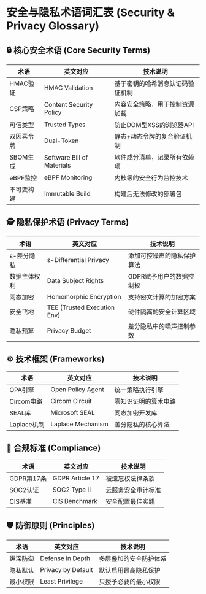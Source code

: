<!-- 廖天宇 -->
# 安全与隐私术语词汇表 (Security & Privacy Glossary)

## 🔒 核心安全术语 (Core Security Terms)
| 术语 | 英文对应 | 技术说明 |
|------|----------|----------|
| HMAC验证 | HMAC Validation | 基于密钥的哈希消息认证码验证机制 |
| CSP策略 | Content Security Policy | 内容安全策略，用于控制资源加载 |
| 可信类型 | Trusted Types | 防止DOM型XSS的浏览器API |
| 双因素令牌 | Dual-Token | 静态+动态令牌的复合验证机制 |
| SBOM生成 | Software Bill of Materials | 软件成分清单，记录所有依赖项 |
| eBPF监控 | eBPF Monitoring | 内核级的安全行为监控技术 |
| 不可变构建 | Immutable Build | 构建后无法修改的部署包 |

## 🕵️ 隐私保护术语 (Privacy Terms)
| 术语 | 英文对应 | 技术说明 |
|------|----------|----------|
| ε-差分隐私 | ε-Differential Privacy | 添加可控噪声的隐私保护算法 |
| 数据主体权利 | Data Subject Rights | GDPR赋予用户的数据控制权 |
| 同态加密 | Homomorphic Encryption | 支持密文计算的加密方案 |
| 安全飞地 | TEE (Trusted Execution Env) | 硬件隔离的安全计算区域 |
| 隐私预算 | Privacy Budget | 差分隐私中的噪声控制参数 |

## ⚙️ 技术框架 (Frameworks)
| 术语 | 英文对应 | 技术说明 |
|------|----------|----------|
| OPA引擎 | Open Policy Agent | 统一策略执行引擎 |
| Circom电路 | Circom Circuit | 零知识证明的算术电路 |
| SEAL库 | Microsoft SEAL | 同态加密开发库 |
| Laplace机制 | Laplace Mechanism | 差分隐私的核心算法 |

## 📜 合规标准 (Compliance)
| 术语 | 英文对应 | 技术说明 |
|------|----------|----------|
| GDPR第17条 | GDPR Article 17 | 被遗忘权法律条款 |
| SOC2认证 | SOC2 Type II | 云服务安全审计标准 |
| CIS基准 | CIS Benchmark | 安全配置最佳实践 |

## 🛡️ 防御原则 (Principles)
| 术语 | 英文对应 | 技术说明 |
|------|----------|----------|
| 纵深防御 | Defense in Depth | 多层叠加的安全防护体系 |
| 隐私默认 | Privacy by Default | 默认启用最高隐私保护 |
| 最小权限 | Least Privilege | 只授予必要的最小权限 |
<!-- 廖天宇 -->
